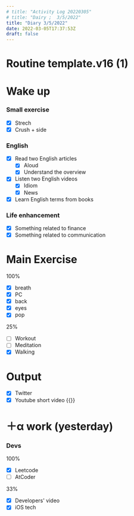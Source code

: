 ```yaml
---
# title: "Activity Log 20220305"
# title: "Dairy ;  3/5/2022"
title: "Diary 3/5/2022"  
date: 2022-03-05T17:37:53Z
draft: false
---
```


# Routine template.v16 (1)

# Wake up

### Small exercise

- [x]  Strech
- [x]  Crush + side

### English

- [x]  Read two English articles
    - [x]  Aloud
    - [x]  Understand the overview
- [x]  Listen two English videos
    - [x]  Idiom
    - [x]  News
- [x]  Learn English terms from books

### Life enhancement

- [x]  Something related to finance
- [x]  Something related to communication

# Main Exercise

100%

- [x]  breath
- [x]  PC
- [x]  back
- [x]  eyes
- [x]  pop

25%

- [ ]  Workout
- [ ]  Meditation
- [x]  Walking

# Output

- [x]  Twitter
- [x]  Youtube short video {{<youtube io9dhDly4a8>}}

# ＋α work (yesterday)

### Devs

100%

- [x]  Leetcode
- [ ]  AtCoder

33%

- [x]  Developers' video
- [x]  iOS tech
